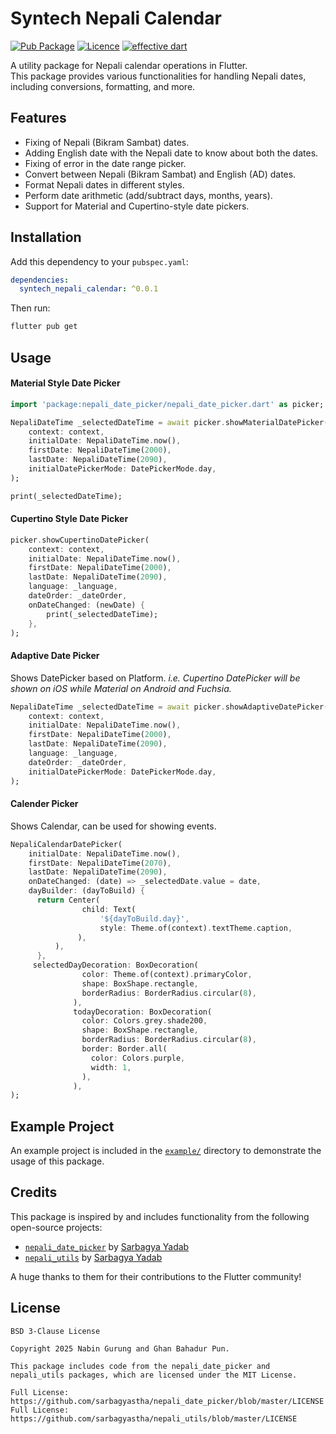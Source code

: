 # Syntech Nepali Calendar

[![Pub Package](https://img.shields.io/pub/v/nepali_calendar_utils)](https://pub.dev/packages/nepali_calendar_utils)
[![Licence](https://img.shields.io/badge/Licence-BSD_3--Clause-blue.svg)](https://opensource.org/licenses/BSD-3-Clause)
[![effective dart](https://img.shields.io/badge/style-effective_dart-40c4ff.svg)](https://dart.dev/guides/language/effective-dart)

A utility package for Nepali calendar operations in Flutter.  
This package provides various functionalities for handling Nepali dates, including conversions, formatting, and more.

## Features
- Fixing of Nepali (Bikram Sambat) dates.
- Adding English date with the Nepali date to know about both the dates.
- Fixing of error in the date range picker.
- Convert between Nepali (Bikram Sambat) and English (AD) dates.
- Format Nepali dates in different styles.
- Perform date arithmetic (add/subtract days, months, years).
- Support for Material and Cupertino-style date pickers.

## Installation
Add this dependency to your `pubspec.yaml`:

```yaml
dependencies:
  syntech_nepali_calendar: ^0.0.1
```

Then run:

```sh
flutter pub get
```

## Usage

#### Material Style Date Picker

```dart
import 'package:nepali_date_picker/nepali_date_picker.dart' as picker;

NepaliDateTime _selectedDateTime = await picker.showMaterialDatePicker(
    context: context,
    initialDate: NepaliDateTime.now(),
    firstDate: NepaliDateTime(2000),
    lastDate: NepaliDateTime(2090),
    initialDatePickerMode: DatePickerMode.day,
);

print(_selectedDateTime); 
```

#### Cupertino Style Date Picker
```dart
picker.showCupertinoDatePicker(
    context: context,
    initialDate: NepaliDateTime.now(),
    firstDate: NepaliDateTime(2000),
    lastDate: NepaliDateTime(2090),
    language: _language,
    dateOrder: _dateOrder,
    onDateChanged: (newDate) {
        print(_selectedDateTime);
    },
);
```

#### Adaptive Date Picker
Shows DatePicker based on Platform. 
*i.e. Cupertino DatePicker will be shown on iOS while Material on Android and Fuchsia.*
```dart
NepaliDateTime _selectedDateTime = await picker.showAdaptiveDatePicker(
    context: context,
    initialDate: NepaliDateTime.now(),
    firstDate: NepaliDateTime(2000),
    lastDate: NepaliDateTime(2090),
    language: _language,
    dateOrder: _dateOrder, 
    initialDatePickerMode: DatePickerMode.day, 
);
```

#### Calender Picker
Shows Calendar, can be used for showing events.
```dart
NepaliCalendarDatePicker(
    initialDate: NepaliDateTime.now(),
    firstDate: NepaliDateTime(2070),
    lastDate: NepaliDateTime(2090),
    onDateChanged: (date) => _selectedDate.value = date,
    dayBuilder: (dayToBuild) { 
      return Center(
                child: Text(
                    '${dayToBuild.day}',
                    style: Theme.of(context).textTheme.caption,
               ),
          ),
      },
     selectedDayDecoration: BoxDecoration(
                color: Theme.of(context).primaryColor,
                shape: BoxShape.rectangle,
                borderRadius: BorderRadius.circular(8),
              ),
              todayDecoration: BoxDecoration(
                color: Colors.grey.shade200,
                shape: BoxShape.rectangle,
                borderRadius: BorderRadius.circular(8),
                border: Border.all(
                  color: Colors.purple,
                  width: 1,
                ),
              ),
);
```


## Example Project
An example project is included in the [`example/`](https://github.com/GurungNabin/syntech-nepali-calendar/tree/main/example) directory to demonstrate the usage of this package.

## Credits
This package is inspired by and includes functionality from the following open-source projects:

- [`nepali_date_picker`](https://pub.dev/packages/nepali_date_picker) by [Sarbagya Yadab](https://github.com/sarbagyastha)  
- [`nepali_utils`](https://pub.dev/packages/nepali_utils) by [Sarbagya Yadab](https://github.com/sarbagyastha)  

A huge thanks to them for their contributions to the Flutter community!

## License
```
BSD 3-Clause License

Copyright 2025 Nabin Gurung and Ghan Bahadur Pun.

This package includes code from the nepali_date_picker and nepali_utils packages, which are licensed under the MIT License.

Full License: https://github.com/sarbagyastha/nepali_date_picker/blob/master/LICENSE
Full License: https://github.com/sarbagyastha/nepali_utils/blob/master/LICENSE
```

